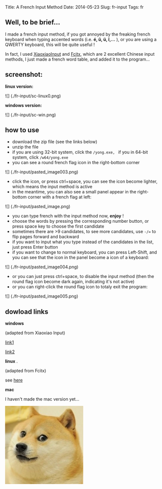 Title: A French Input Method
Date: 2014-05-23
Slug: fr-input
Tags: fr

Well, to be brief...
-----------------
I made a french input method, if you got annoyed by the freaking french keyboard when typing accented words (i.e.  **é, û, ü, î,...** ), or you are using a QWERTY keyboard, this will be quite useful !

In fact, I used [XiaoxiaoInput](http://yong.dgod.net/) and [Fcitx](https://fcitx-im.org/wiki/Fcitx), which are 2 excellent Chinese input methods, I just made a french word table, and added it to the program...

screenshot:
-----------
**linux version:** 

![] (./fr-input/sc-linux0.png)

**windows version:**

![] (./fr-input/sc-win.png)

how to use
----------
- download the zip file (see the links below)
- unzip the file
- if you are using 32-bit system, cilck the  ``/yong.exe, `` if you in 64-bit system, click  ``/w64/yong.exe`` 
- you can see a round french flag icon in the right-bottom corner

![] (./fr-input/pasted_image003.png)

- click the icon, or press ctrl+space, you can see the icon become lighter, which means the input method is active 
- in the meantime, you can also see a small panel appear in the right-bottom corner with a french flag at left:

![] (./fr-input/pasted_image.png)

- you can type french with the input method now,  **enjoy** !
- choose the words by pressing the corresponding number button, or press space key to choose the first candidate
- sometimes there are >9 candidates, to see more candidates, use ``-/=`` to flip pages forward and backward
- if you want to input what you type instead of the candidates in the list, just press Enter button
- if you want to change to normal keyboard, you can press Left-Shift, and you can see that the icon in the panel become a icon of a keyboard:

![] (./fr-input/pasted_image004.png)

- or you can just press ctrl+space, to disable the input method (then the round flag icon become dark again, indicating it's not active)
- or you can right-click the round flag icon to totaly exit the program:

![] (./fr-input/pasted_image005.png)


dowload links
-------------
**windows** 

(adapted from Xiaoxiao Input)

[link1](https://sourceforge.net/projects/frinput/files/latest/download?source=files)

[link2](http://filemarkets.com/fs/djd4dyamxb20371/)

**linux** .

(adapted from Fcitx)

see [here](https://github.com/X-Wei/fcitx-table-french) 


**mac** 

I haven't made the mac version yet...


![](./fr-input/doge.jpg)
